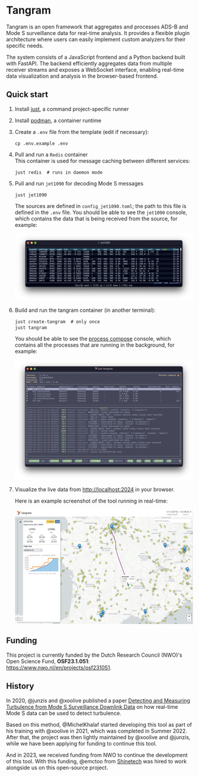 # Tangram

Tangram is an open framework that aggregates and processes ADS-B and Mode S surveillance data for real-time analysis. It provides a flexible plugin architecture where users can easily implement custom analyzers for their specific needs.

The system consists of a JavaScript frontend and a Python backend built with FastAPI. The backend efficiently aggregates data from multiple receiver streams and exposes a WebSocket interface, enabling real-time data visualization and analysis in the browser-based frontend.

## Quick start

1. Install [just](https://github.com/casey/just), a command project-specific runner
2. Install [podman](https://podman.io/docs/installation), a container runtime
3. Create a `.env` file from the template (edit if necessary):

   ```shell
   cp .env.example .env
   ```

4. Pull and run a `Redis` container\
   This container is used for message caching between different services:

   ```shell
   just redis  # runs in daemon mode
   ```

5. Pull and run `jet1090` for decoding Mode S messages

   ```shell
   just jet1090
   ```

   The sources are defined in `config_jet1090.toml`; the path to this file is defined in the `.env` file. You should be able to see the `jet1090` console, which contains the data that is being received from the source, for example:

   ![jet1090 console](./docs/screenshot/jet1090.png)

6. Build and run the tangram container (in another terminal):

   ```shell
   just create-tangram  # only once
   just tangram
   ```

   You should be able to see the [process compose](https://f1bonacc1.github.io/process-compose/) console, which contains all the processes that are running in the background, for example:

   ![process composer](./docs/screenshot/process.png)

7. Visualize the live data from <http://localhost:2024> in your browser.

   Here is an example screenshot of the tool running in real-time:

   <img src="./docs/screenshot/tangram_screenshot_fr.png" alt="web interface" onmouseover="this.src='./docs/screenshot/tangram_screenshot_nl.png'" onmouseout="this.src='./docs/screenshot/tangram_screenshot_fr.png'" />

## Funding

This project is currently funded by the Dutch Research Council (NWO)'s Open Science Fund, **OSF23.1.051**: https://www.nwo.nl/en/projects/osf231051.

## History

In 2020, @junzis and @xoolive published a paper [Detecting and Measuring Turbulence from Mode S Surveillance Downlink Data](https://research.tudelft.nl/en/publications/detecting-and-measuring-turbulence-from-mode-s-surveillance-downl-2) on how real-time Mode S data can be used to detect turbulence.

Based on this method, @MichelKhalaf started developing this tool as part of his training with @xoolive in 2021, which was completed in Summer 2022. After that, the project was then lightly maintained by @xoolive and @junzis, while we have been applying for funding to continue this tool.

And in 2023, we received funding from NWO to continue the development of this tool. With this funding, @emctoo from [Shinetech](https://www.shinetechsoftware.com) was hired to work alongside us on this open-source project.
